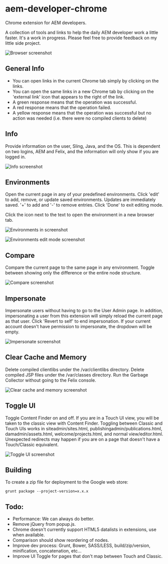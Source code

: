 aem-developer-chrome
====================

Chrome extension for AEM developers.

A collection of tools and links to help the daily AEM developer work a little faster. It's a work in progress. Please feel free to provide feedback on my little side project.

![Browser screenshot](images/screenshot_geometrixx.png)

General Info
------------

+ You can open links in the current Chrome tab simply by clicking on the links.
+ You can open the same links in a new Chrome tab by clicking on the 'external link' icon that appears to the right of the link.
+ A green response means that the operation was successful.
+ A red response means that the operation failed.
+ A yellow response means that the operation was successful but no action was needed (i.e. there were no compiled clients to delete)

Info
----

Provide information on the user, Sling, Java, and the OS. This is dependent on two logins, AEM and Felix, and the information will only show if you are logged in.

![Info screenshot](images/screenshot_info.png)

Environments
---------------

Open the current page in any of your predefined environments. Click 'edit' to add, remove, or update saved environments. Updates are immediately saved. '+' to add and '-' to remove entries. Click 'Done' to exit editing mode.

Click the icon next to the text to open the environment in a new browser tab.

![Environments in screenshot](images/screenshot_environments.png)

![Environments edit mode screenshot](images/screenshot_environments_edit.png)

Compare
---------------

Compare the current page to the same page in any environment. Toggle between showing only the difference or the entire node structure.

![Compare screenshot](images/screenshot_compare.png)

Impersonate
-----------

Impersonate users without having to go to the User Admin page. In addition, impersonating a user from this extension will simply reload the current page as that user. Click 'Revert to self' to end impersonation. If your current account doesn't have permission to impersonate, the dropdown will be empty.

![Impersonate screenshot](images/screenshot_impersonate.png)

Clear Cache and Memory
--------------------

Delete compiled clientlibs under the /var/clientlibs directory. Delete compiled JSP files under the /var/classes directory. Run the Garbage Collector without going to the Felix console.

![Clear cache and memory screenshot](images/screenshot_clearcache.png)

Toggle UI
--------------------

Toggle Content Finder on and off. If you are in a Touch UI view, you will be taken to the classic view with Content Finder. Toggling between Classic and Touch UIs works in siteadmin/sites.html, publishingadmin/publications.html, damadmin/assets.html, welcome/projects.html, and normal view/editor.html. Unexpected redirects may happen if you are on a page that doesn't have a Touch/Classic equivalent.

![Toggle UI screenshot](images/screenshot_toggle_ui.png)

Building
--------------------

To create a zip file for deployment to the Google web store:

```
grunt package --project-version=x.x.x
```

Todo:
-----
+ Performance: We can always do better.
+ Remove jQuery from popup.js.
+ Chrome doesn't currently support HTML5 datalists in extensions, use when available.
+ Comparison should show reordering of nodes.
+ Improve dev process: Grunt, Bower, SASS/LESS, build/zip/version, minification, concatenation, etc...
+ Improve UI Toggle for pages that don't map between Touch and Classic.